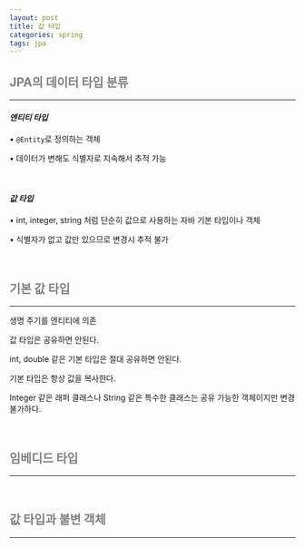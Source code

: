 ```yaml
---
layout: post
title: 값 타입
categories: spring
tags: jpa
---
```


## <span style="color:gray">JPA의 데이터 타입 분류</span>

---

#### ***엔티티 타입***

• `@Entity`로 정의하는 객체

• 데이터가 변해도 식별자로 지속해서 추적 가능

<br>

#### ***값 타입***

• int, integer, string 처럼 단순히 값으로 사용하는 자바 기본 타입이나 객체

• 식별자가 없고 값만 있으므로 변경시 추적 불가

<br>

## <span style="color:gray">기본 값 타입</span>

---

생명 주기를 엔티티에 의존

값 타입은 공유하면 안된다.

int, double 같은 기본 타입은 절대 공유하면 안된다.

기본 타입은 항상 값을 복사한다.

Integer 같은 래퍼 클래스나 String 같은 특수한 클래스는 공유 가능한 객체이지만 변경 불가하다.

<br>

## <span style="color:gray">임베디드 타입</span>

---

<br>

## <span style="color:gray">값 타입과 불변 객체</span>

---

